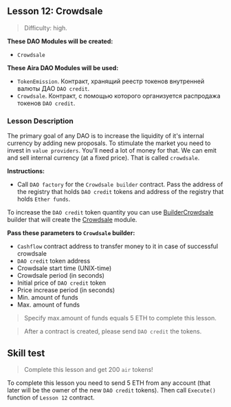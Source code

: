 ## Lesson 12: Crowdsale

> Difficulty: high.

**These DAO Modules will be created:**

- `Crowdsale`

**These Aira DAO Modules will be used:**

- `TokenEmission`. Контракт, хранящий реестр токенов внутренней валюты ДАО `DAO credit`.
- `Crowdsale`. Контракт, с помощью которого организуется распродажа токенов `DAO credit`.

### Lesson Description  

The primary goal of any DAO is to increase the liquidity of it's internal currency by adding new proposals. To stimulate the market you need to invest in `value providers`. You'll need a lot of money for that. We can emit and sell internal currency (at a fixed price). That is called `crowdsale`.

**Instructions:**
- Call `DAO factory` for the `Crowdsale builder` contract. Pass the address of the registry that holds `DAO credit` tokens and address of the registry that holds `Ether funds`.

To increase the `DAO credit` token quantity you can use [BuilderCrowdsale](https://github.com/airalab/core/wiki/API-Reference#buildercrowdsale) builder that will create the [Crowdsale](https://github.com/airalab/core/wiki/API-Reference#crowdsale) module.

**Pass these parameters to `Crowdsale` builder:**

- `Cashflow` contract address to transfer money to it in case of successful crowdsale
- `DAO credit` token address
- Crowdsale start time (UNIX-time)
- Crowdsale period (in seconds)
- Initial price of `DAO credit` token
- Price increase period (in seconds)
- Min. amount of funds
- Max. amount of funds 

> Specify max.amount of funds equals 5 ETH to complete this lesson.

> After a contract is created, please send `DAO credit` the tokens.

## Skill test 

> Complete this lesson and get 200 `air` tokens! 

To complete this lesson you need to send 5 ETH from any account (that later will be the owner of the new `DAO credit` tokens). Then call `Execute()` function of `Lesson 12` contract. 

